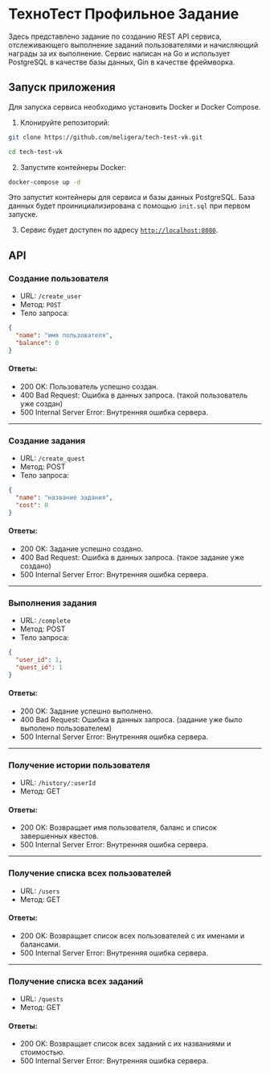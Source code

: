 # ТехноТест Профильное Задание

Здесь представлено задание по созданию REST API сервиса, отслеживающего выполнение заданий пользователями и начисляющий награды за их выполнение. Сервис написан на Go и использует PostgreSQL в качестве базы данных, Gin в качестве фреймворка.

## Запуск приложения

Для запуска сервиса необходимо установить Docker и Docker Compose.

1. Клонируйте репозиторий:

```bash
git clone https://github.com/meligera/tech-test-vk.git

cd tech-test-vk
```

2. Запустите контейнеры Docker:

```bash
docker-compose up -d
```

Это запустит контейнеры для сервиса и базы данных PostgreSQL. База данных будет проинициализирована с помощью `init.sql` при первом запуске.

3. Сервис будет доступен по адресу [`http://localhost:8080`](http://localhost:8080).

## API

### Создание пользователя

* URL: `/create_user`
* Метод: `POST`
* Тело запроса:
```json
{
  "name": "имя пользователя",
  "balance": 0
}
```
#### Ответы:
* 200 OK: Пользователь успешно создан.
* 400 Bad Request: Ошибка в данных запроса. (такой пользователь уже создан)
* 500 Internal Server Error: Внутренняя ошибка сервера.

___
### Создание задания

* URL: `/create_quest`
* Метод: POST
* Тело запроса:
```json
{
  "name": "название задания",
  "cost": 0
}
```
#### Ответы:
* 200 OK: Задание успешно создано.
* 400 Bad Request: Ошибка в данных запроса. (такое задание уже создано)
* 500 Internal Server Error: Внутренняя ошибка сервера.

___
### Выполнения задания

* URL: `/complete`
* Метод: POST
* Тело запроса:
```json
{
  "user_id": 1,
  "quest_id": 1
}
```
#### Ответы:
* 200 OK: Задание успешно выполнено.
* 400 Bad Request: Ошибка в данных запроса. (задание уже было выполено пользователем)
* 500 Internal Server Error: Внутренняя ошибка сервера.

___
### Получение истории пользователя

* URL: `/history/:userId`
* Метод: GET

#### Ответы:
* 200 OK: Возвращает имя пользователя, баланс и список завершенных квестов.
* 500 Internal Server Error: Внутренняя ошибка сервера.

___
### Получение списка всех пользователей

* URL: `/users`
* Метод: GET

#### Ответы:
* 200 OK: Возвращает список всех пользователей с их именами и балансами.
* 500 Internal Server Error: Внутренняя ошибка сервера.

___
### Получение списка всех заданий

* URL: `/quests`
* Метод: GET

#### Ответы:
* 200 OK: Возвращает список всех заданий с их названиями и стоимостью.
* 500 Internal Server Error: Внутренняя ошибка сервера.